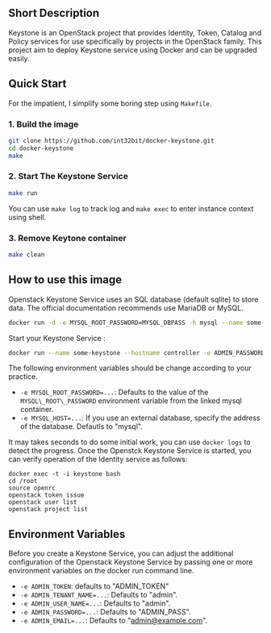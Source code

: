 ## Short Description

Keystone is an OpenStack project that provides Identity, Token, Catalog and Policy services for use specifically by projects in the OpenStack family. This project aim to deploy Keystone service using Docker and can be upgraded easily.

## Quick Start

For the impatient, I simplify some boring step using `Makefile`.

### 1. Build the image

```bash
git clone https://github.com/int32bit/docker-keystone.git
cd docker-keystone
make
```

### 2. Start The Keystone Service

```bash
make run
```

You can use `make log` to track log and `make exec` to enter instance context using shell.

### 3. Remove Keytone container

```bash
make clean
```

## How to use this image

Openstack Keystone Service uses an SQL database (default sqlite) to store data. The official documentation recommends use MariaDB or MySQL.

```bash
docker run -d -e MYSQL_ROOT_PASSWORD=MYSQL_DBPASS -h mysql --name some-mysql -d mariadb
```

Start your Keystone Service :

```bash
docker run --name some-keystone --hostname controller -e ADMIN_PASSWORD=nomoresecret --link some-mysql:mysql -p 5000:5000 -p 35357:35357  -d openstack-keystone
```

The following environment variables should be change according to your practice.

* `-e MYSQL_ROOT_PASSWORD=...`: Defaults to the value of the `MYSQL\_ROOT\_PASSWORD` environment variable from the linked mysql container.
* `-e MYSQL_HOST=...`: If you use an external database, specify the address of the database. Defautls to "mysql".

It may takes seconds to do some initial work, you can use `docker logs` to detect the progress. Once the Openstck Keystone Service is started, you can verify operation of the Identity service as follows:

```
docker exec -t -i keystone bash
cd /root
source openrc
openstack token issue
openstack user list
openstack project list
```

## Environment Variables

Before you create a Keystone Service, you can adjust the additional configuration of the Openstack Keystone Service by passing one or more environment variables on the docker run command line. 

* `-e ADMIN_TOKEN`: defaults to "ADMIN\_TOKEN"
* `-e ADMIN_TENANT_NAME=...`: Defaults to "admin".
* `-e ADMIN_USER_NAME=...`: Defaults to "admin".
* `-e ADMIN_PASSWORD=...`: Defaults to "ADMIN\_PASS".
* `-e ADMIN_EMAIL=...`: Defaults to "admin@example.com".
